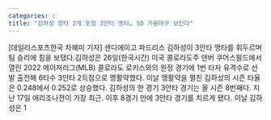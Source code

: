 ```yaml
---
categories: c
title: "김하성 장타 2개 포함 3안타 맹타… SD 가을야구 보인다"
---
```

[데일리스포츠한국 차혜미 기자] 샌디에이고 파드리스 김하성이 3안타 맹타를 휘두르며 팀 승리에 힘을 보탰다.김하성은 26일(한국시간) 미국 콜로라도주 덴버 쿠어스필드에서 열린 2022 메이저리그(MLB) 콜로라도 로키스와의 원정 경기에 1번 타자 유격수로 선발 출전해 6타수 3안타 2득점으로 맹활약했다. 이날 맹활약을 펼친 김하성의 시즌 타율은 0.248에서 0.252로 상승했다. 김하성의 한 경기 3안타 경기는 올 시즌 8번째다. 지난 17일 애리조나전이 가장 최근. 이후 8경기 만에 3안타 경기를 치르게 됐다. 이날 김하성은 1